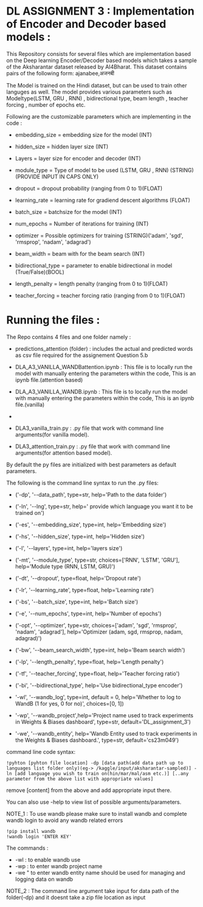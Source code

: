 # DL ASSIGNMENT 3 : Implementation of Encoder and Decoder based models :
This Repository consists for several files which are implementation based on the Deep learning Encoder/Decoder based models which takes a sample of the Aksharantar dataset released by AI4Bharat. This dataset contains pairs of the following form: ajanabee,अजनबी

The Model is trained on the Hindi dataset, but can be used to train other languges as well. The model provides various parameters such as Modeltype(LSTM, GRU , RNN) , bidirectional type, beam length , teacher forcing , number of epochs etc.

Following are the customizable parameters which are implementing in the code :

- embedding_size = embedding size for the model (INT)

- hidden_size = hidden layer size (INT)

- Layers = layer size for encoder and decoder (INT)

- module_type = Type of model to be used (LSTM, GRU , RNN) (STRING)(PROVIDE INPUT IN CAPS ONLY)

- dropout = dropout probability (ranging from 0 to 1)(FLOAT)

- learning_rate = learning rate for gradiend descent algorithms (FLOAT)

- batch_size = batchsize for the model (INT)

- num_epochs = Number of iterations for training (INT)

- optimizer = Possible optimizers for training (STRING)('adam', 'sgd', 'rmsprop', 'nadam', 'adagrad')

- beam_width = beam with for the beam search (INT)

- bidirectional_type = parameter to enable bidirectional in model (True/False)(BOOL)

- length_penalty = length penalty (ranging from 0 to 1)(FLOAT)

- teacher_forcing = teacher forcing ratio (ranging from 0 to 1)(FLOAT)


# Running the files :

The Repo contains 4 files and one folder namely :

- predictions_attention (folder) : includes the actual and predicted words as csv file required for the assignement Question 5.b

- DLA_A3_VANILLA_WANDBattention.ipynb : This file is to locally run the model with manually entering the parameters within the code, This is an ipynb file.(attention based)

- DLA_A3_VANILLA_WANDB.ipynb : This file is to locally run the model with manually entering the parameters within the code, This is an ipynb file.(vanilla)
- 
- DLA3_vanilla_train.py : .py file that work with command line arguments(for vanilla model).

- DLA3_attention_train.py : .py file that work with command line arguments(for attention based model).

By default the py files are initialized with best parameters as default parameters.

The following is the command line syntax to run the .py files:


- ('-dp', '--data_path', type=str, help='Path to the data folder')

- ('-ln', '--lng', type=str, help=' provide which language you want it to be trained on')

- ('-es', '--embedding_size', type=int, help='Embedding size')

- ('-hs', '--hidden_size', type=int, help='Hidden size')

- ('-l', '--layers', type=int,  help='layers size')

- ('-mt', '--module_type', type=str,  choices=['RNN', 'LSTM', 'GRU'], help='Module type (RNN, LSTM, GRU)')

- ('-dt', '--dropout', type=float,  help='Dropout rate')

- ('-lr', '--learning_rate', type=float,  help='Learning rate')

- ('-bs', '--batch_size', type=int, help='Batch size')

- ('-e', '--num_epochs', type=int,  help='Number of epochs')

- ('-opt', '--optimizer', type=str,  choices=['adam', 'sgd', 'rmsprop', 'nadam', 'adagrad'], help='Optimizer (adam, sgd, rmsprop, nadam, adagrad)')

- ('-bw', '--beam_search_width', type=int,  help='Beam search width')

- ('-lp', '--length_penalty', type=float,  help='Length penalty')

- ('-tf', '--teacher_forcing', type=float, help='Teacher forcing ratio')

- ('-bi', '--bidirectional_type', help='Use bidirectional_type encoder')

- '-wl', '--wandb_log', type=int, default = 0, help='Whether to log to WandB (1 for yes, 0 for no)', choices=[0, 1])

- '-wp', '--wandb_project',help='Project name used to track experiments in Weights & Biases dashboard', type=str, default='DL_assignment_3')

- '-we', '--wandb_entity', help='Wandb Entity used to track experiments in the Weights & Biases dashboard.', type=str, default='cs23m049')

command line code syntax:
```
!pyhton [pyhton file location] -dp [data path(add data path up to languages list folder only)(eg-> /kaggle/input/aksharantar-sampled)] -ln [add language you wish to train on(hin/mar/mal/asm etc.)] [..any parameter from the above list with appropriate values]
```
remove [content] from the above and add appropriate input there.

You can also use -help to view list of possible arguments/parameters.

NOTE_1 : To use wandb please make sure to install wandb and complete wandb login to avoid any wandb related errors

```
!pip install wandb
!wandb login 'ENTER KEY'
```

The commands :
- -wl : to enable wandb use
- -wp : to enter wandb project name
- -we " to enter wandb entity name
should be used for managing and logging data on wandb

NOTE_2 : The command line argument take input for data path of the folder(-dp) and it doesnt take a zip file location as input
